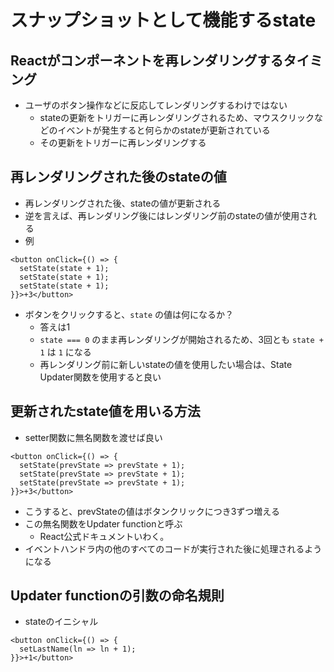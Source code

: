 # スナップショットとして機能するstate
## Reactがコンポーネントを再レンダリングするタイミング
- ユーザのボタン操作などに反応してレンダリングするわけではない
  - stateの更新をトリガーに再レンダリングされるため、マウスクリックなどのイベントが発生すると何らかのstateが更新されている
  - その更新をトリガーに再レンダリングする

## 再レンダリングされた後のstateの値
- 再レンダリングされた後、stateの値が更新される
- 逆を言えば、再レンダリング後にはレンダリング前のstateの値が使用される
- 例
```tsx
<button onClick={() => {
  setState(state + 1);
  setState(state + 1);
  setState(state + 1);
}}>+3</button>
```
- ボタンをクリックすると、`state` の値は何になるか？
  - 答えは1
  - `state === 0` のまま再レンダリングが開始されるため、3回とも `state + 1` は `1` になる
  - 再レンダリング前に新しいstateの値を使用したい場合は、State Updater関数を使用すると良い

## 更新されたstate値を用いる方法
- setter関数に無名関数を渡せば良い
```tsx
<button onClick={() => {
  setState(prevState => prevState + 1);
  setState(prevState => prevState + 1);
  setState(prevState => prevState + 1);
}}>+3</button>
```
- こうすると、prevStateの値はボタンクリックにつき3ずつ増える
- この無名関数をUpdater functionと呼ぶ
  - React公式ドキュメントいわく。
- イベントハンドラ内の他のすべてのコードが実行された後に処理されるようになる

## Updater functionの引数の命名規則
- stateのイニシャル
```tsx
<button onClick={() => {
  setLastName(ln => ln + 1);
}}>+1</button>
```
